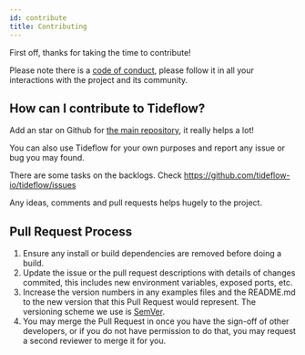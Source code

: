 ```yaml
---
id: contribute
title: Contributing
---
```


First off, thanks for taking the time to contribute!

Please note there is a [code of conduct](/docs/code-of-conduct), please follow
it in all your interactions with the project and its community.

## How can I contribute to Tideflow?

Add an star on Github for [the main repository](https://github.com/tideflow-io/tideflow),
it really helps a lot!

You can also use Tideflow for your own purposes and report any issue or bug
you may found.

There are some tasks on the backlogs. Check https://github.com/tideflow-io/tideflow/issues

Any ideas, comments and pull requests helps hugely to the project.

## Pull Request Process

1. Ensure any install or build dependencies are removed before doing a build.
2. Update the issue or the pull request descriptions with details of changes
   commited, this includes new environment variables, exposed ports, etc.
3. Increase the version numbers in any examples files and the README.md to the
   new version that this Pull Request would represent. The versioning scheme we
   use is [SemVer](http://semver.org/).
4. You may merge the Pull Request in once you have the sign-off of other
   developers, or if you do not have permission to do that, you may request a
   second reviewer to merge it for you.
